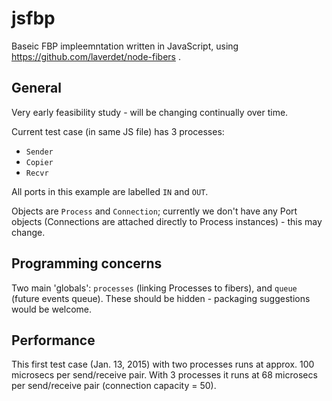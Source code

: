 jsfbp
=====

Baseic FBP impleemntation written in JavaScript, using https://github.com/laverdet/node-fibers .

General
---

Very early feasibility study - will be changing continually over time.

Current test case (in same JS file) has 3 processes:
 - `Sender`
 - `Copier`
 - `Recvr`
 
All ports in this example are labelled `IN` and `OUT`.  

Objects are `Process` and `Connection`; currently we don't have any Port objects (Connections are attached directly to Process instances) - this may change.

Programming concerns
---

Two main 'globals': `processes` (linking Processes to fibers), and `queue` (future events queue).  These should be hidden - packaging suggestions would be welcome.

Performance
---

This first test case (Jan. 13, 2015) with two processes runs at approx. 100 microsecs per send/receive pair.  With 3 processes it runs at 68 microsecs per send/receive pair (connection capacity = 50).
